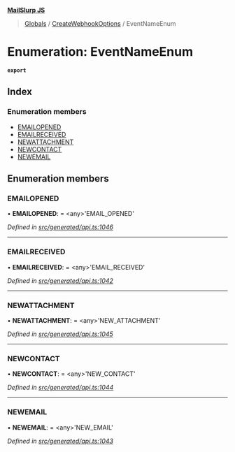 **[MailSlurp JS](../README.md)**

> [Globals](../README.md) / [CreateWebhookOptions](../modules/createwebhookoptions.md) / EventNameEnum

# Enumeration: EventNameEnum

**`export`** 

## Index

### Enumeration members

* [EMAILOPENED](createwebhookoptions.eventnameenum.md#emailopened)
* [EMAILRECEIVED](createwebhookoptions.eventnameenum.md#emailreceived)
* [NEWATTACHMENT](createwebhookoptions.eventnameenum.md#newattachment)
* [NEWCONTACT](createwebhookoptions.eventnameenum.md#newcontact)
* [NEWEMAIL](createwebhookoptions.eventnameenum.md#newemail)

## Enumeration members

### EMAILOPENED

•  **EMAILOPENED**:  = \<any>'EMAIL\_OPENED'

*Defined in [src/generated/api.ts:1046](https://github.com/mailslurp/mailslurp-client/blob/eace919/src/generated/api.ts#L1046)*

___

### EMAILRECEIVED

•  **EMAILRECEIVED**:  = \<any>'EMAIL\_RECEIVED'

*Defined in [src/generated/api.ts:1042](https://github.com/mailslurp/mailslurp-client/blob/eace919/src/generated/api.ts#L1042)*

___

### NEWATTACHMENT

•  **NEWATTACHMENT**:  = \<any>'NEW\_ATTACHMENT'

*Defined in [src/generated/api.ts:1045](https://github.com/mailslurp/mailslurp-client/blob/eace919/src/generated/api.ts#L1045)*

___

### NEWCONTACT

•  **NEWCONTACT**:  = \<any>'NEW\_CONTACT'

*Defined in [src/generated/api.ts:1044](https://github.com/mailslurp/mailslurp-client/blob/eace919/src/generated/api.ts#L1044)*

___

### NEWEMAIL

•  **NEWEMAIL**:  = \<any>'NEW\_EMAIL'

*Defined in [src/generated/api.ts:1043](https://github.com/mailslurp/mailslurp-client/blob/eace919/src/generated/api.ts#L1043)*
